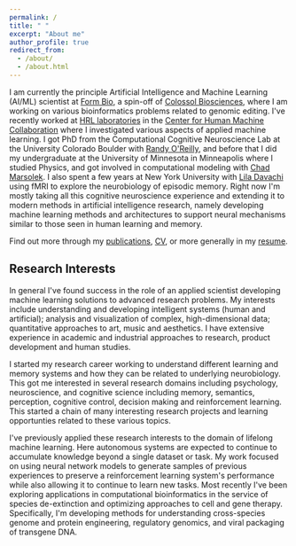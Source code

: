 ```yaml
---
permalink: /
title: " "
excerpt: "About me"
author_profile: true
redirect_from:
  - /about/
  - /about.html
---
```


I am currently the principle Artificial Intelligence and Machine Learning (AI/ML) scientist at [Form Bio](http://formbio.com), a spin-off of [Colossol Biosciences](https://colossal.com/), where I am working on various bioinformatics problems related to genomic editing.  I've recently worked at [HRL laboratories](http://www.hrl.com/) in the [Center for Human Machine Collaboration](http://chmc.hrl.com/) where I investigated various aspects of applied machine learning.  I got PhD from the Computational Cognitive Neuroscience Lab at the University Colorado Boulder with [Randy O'Reilly](https://ccnlab.org/people/oreilly/), and before that I did my undergraduate at the University of Minnesota in Minneapolis where I studied Physics, and got involved in computational modeling with [Chad Marsolek](https://cla.umn.edu/about/directory/profile/marso002). I also spent a few years at New York University with [Lila Davachi](https://davachilab.psychology.columbia.edu/) using fMRI to explore the neurobiology of episodic memory. Right now I'm mostly taking all this cognitive neuroscience experience and extending it to modern methods in artificial intelligence research, namely developing machine learning methods and architectures to support neural mechanisms similar to those seen in human learning and memory.

Find out more through my [publications](publications), [CV](cv), or more generally in my [resume](/files/nk_resume.pdf).


## Research Interests
In general I've found success in the role of an applied scientist developing machine learning solutions to advanced research problems. My interests include understanding and developing intelligent systems (human and artificial); analysis and visualization of complex, high-dimensional data; quantitative approaches to art, music and aesthetics.  I have extensive experience in academic and industrial approaches to research, product development and human studies.

I started my research career working to understand different learning and memory systems and how they can be related to underlying neurobiology. This got me interested in several research domains including psychology, neuroscience, and cognitive science including memory, semantics, perception, cognitive control, decision making and reinforcement learning. This started a chain of many interesting research projects and learning opportunties related to these various topics.  

I've previously applied these research interests to the domain of lifelong machine learning.  Here autonomous systems are expected to continue to accumulate knowledge beyond a single dataset or task.  My work focused on using neural network models to generate samples of previous experiences to preserve a reinforcement learning system's performance while also allowing it to continue to learn new tasks. Most recently I've been exploring applications in computational bioinformatics in the service of species de-extinction and optimizing approaches to cell and gene therapy.  Specifically, I'm developing methods for understanding cross-species genome and protein engineering,  regulatory genomics, and viral packaging of transgene DNA.